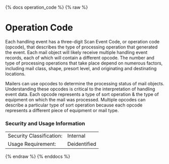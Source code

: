 {% docs operation_code %}
{% raw %}

# Operation Code

Each handling event has a three-digit Scan Event Code, or operation code (opcode), 
that describes the type of processing operation that generated the event. Each mail 
object will likely receive multiple handling event records, each of which will contain 
a different opcode. The number and type of processing operations that take place 
depend on numerous factors, including mail class, shape, presort level, and originating 
and destinating locations.

Mailers can use opcodes to determine the processing status of mail objects. Understanding 
these opcodes is critical to the interpretation of handling event data. Each opcode 
represents a type of sort operation & the type of equipment on which the mail was processed. 
Multiple opcodes can describe a particular type of sort operation because each opcode 
represents a different piece of equipment or mail type.

### Security and Usage Information
|     |     |
| --- | --- |
| Security Classification: | Internal |
| Usage Requirement:       | Deidentified |

{% endraw %}
{% enddocs %}